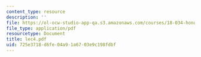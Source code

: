 ```yaml
---
content_type: resource
description: ''
file: https://ol-ocw-studio-app-qa.s3.amazonaws.com/courses/18-034-honors-differential-equations-spring-2004/725e3718d6fe04a91a6703e9c198fdbf_lec4.pdf
file_type: application/pdf
resourcetype: Document
title: lec4.pdf
uid: 725e3718-d6fe-04a9-1a67-03e9c198fdbf
---
```

